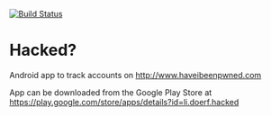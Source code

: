 [![Build Status](https://dev.azure.com/github0483/github/_apis/build/status/doerfli.hacked)](https://dev.azure.com/github0483/github/_build/latest?definitionId=1)

# Hacked?

Android app to track accounts on http://www.haveibeenpwned.com

App can be downloaded from the Google Play Store at https://play.google.com/store/apps/details?id=li.doerf.hacked
